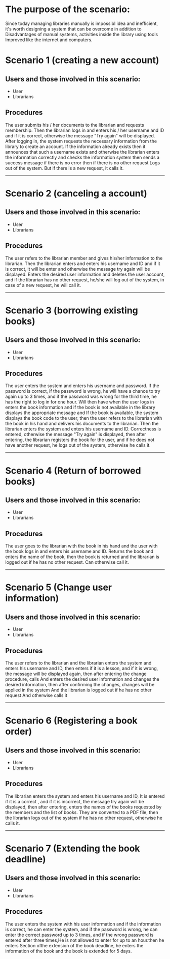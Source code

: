 # The purpose of the scenario:

Since today managing libraries manually is impossibl idea and inefficient, it's worth designing a system that can be overcome in addition to Disadvantages of manual systems, activities inside the library using tools Improved like the internet and computers. 

# Scenario 1 (creating a new account)
## Users and those involved in this scenario:
* User
* Librarians 

## Procedures
The user submits his / her documents to the librarian and requests membership. Then the librarian logs in and enters his / her username and ID and if it is correct, otherwise the message "Try again" will be displayed. After logging in, the system requests the necessary information from the library to create an account. If the information already exists then it announces that such a username exists and otherwise the librarian enters the information correctly and checks the information system then sends a success message if there is no error then if there is no other request Logs out of the system. But if there is a new request, it calls it.

--------------------------------------------------------------
# Scenario 2 (canceling a account)
## Users and those involved in this scenario:
* User
* Librarians 

## Procedures
The user refers to the librarian member and gives his/her information to the librarian. Then the librarian enters and enters his username and ID and if it is correct, it will be enter and otherwise the message try again will be displayed. Enters the desired user information and deletes the user account, and if the librarian has no other request, he/she will log out of the system, in case of a new request, he will call it.

---------------------------------------------------------------
# Scenario 3 (borrowing existing books)
## Users and those involved in this scenario:
* User
* Librarians 

## Procedures

The user enters the system and enters his username and password. If the password is correct, if the password is wrong, he will have a chance to try again up to 3 times, and if the password was wrong for the third time, he has the right to log in for one hour. Will then have when the user logs in enters the book information and if the book is not available in the library displays the appropriate message and If the book is available, the system displays the book code to the user, then the user refers to the librarian with the book in his hand and delivers his documents to the librarian. Then the librarian enters the system and enters his username and ID. Correctness is entered, otherwise the message "Try again" is displayed, then after entering, the librarian registers the book for the user, and if he does not have another request, he logs out of the system, otherwise he calls it.

---------------------------------------------------------------
# Scenario 4 (Return of borrowed books)
## Users and those involved in this scenario:
* User
* Librarians 

## Procedures

The user goes to the librarian with the book in his hand and the user with the book logs in and enters his username and ID. Returns the book and enters the name of the book, then the book is returned and the librarian is logged out if he has no other request.
Can otherwise call it.

----------------------------------------------------------------
# Scenario 5 (Change user information)
## Users and those involved in this scenario:
* User
* Librarians 

## Procedures

The user refers to the librarian and the librarian enters the system and enters his username and ID, then enters if it is a lesson, and if it is wrong, the message will be displayed again, then after entering the change procedure, calls And enters the desired user information and changes the desired information, then after confirming the changes, changes will be applied in the system
And the librarian is logged out if he has no other request
And otherwise calls it

----------------------------------------------------------------
# Scenario 6 (Registering a book order)
## Users and those involved in this scenario:
* User
* Librarians 

## Procedures

The librarian enters the system and enters his username and ID, It is entered
 if it is a correct , and if it is incorrect, the message try again will be displayed, then after entering, enters the names of the books requested by the members and the list of books. They are converted to a PDF file, then the librarian logs out of the system if he has no other request, otherwise he calls it.


----------------------------------------------------------------
# Scenario 7 (Extending the book deadline)
## Users and those involved in this scenario:
* User
* Librarians 

## Procedures

The user enters the system with his user information and if the information is correct, he can enter the system, and if the password is wrong, he can enter the correct password up to 3 times, and if the wrong password is entered after three times,He is not allowed to enter for up to an hour.then he enters Section ofthe extension of the book deadline, he enters the information of the book and the book is extended for 5 days.




